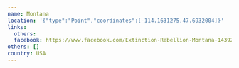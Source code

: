 ```yaml
---
name: Montana
location: '{"type":"Point","coordinates":[-114.1631275,47.6932004]}'
links:
  others: 
  facebook: https://www.facebook.com/Extinction-Rebellion-Montana-1439244152844898/?ref=br_rs
others: []
country: USA
---
```

